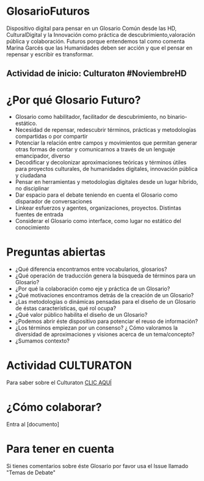 # GlosarioFuturos
Dispositivo digital para pensar en un Glosario Común desde las HD, CulturalDigital y la Innovación como práctica de descubrimiento,valoración pública y colaboración. 
Futuros porque entendemos tal como comenta Marina Garcés que las Humanidades deben ser acción y que el pensar en repensar y escribir es transformar.

Actividad de inicio: Culturaton #NoviembreHD
--------------------------------

# ¿Por qué Glosario Futuro?

* Glosario como habilitador, facilitador de descubrimiento, no binario-estático.
* Necesidad de repensar, redescubrir términos, prácticas y metodologías compartidas o por compartir
* Potenciar la relación entre campos y movimientos que permitan generar otras formas de contar y comunicarnos a través de un lenguaje emancipador, diverso
* Decodificar y decolonizar aproximaciones teóricas y términos útiles para proyectos culturales, de humanidades digitales, innovación pública y ciudadana
* Pensar en herramientas y metodologías digitales desde un lugar híbrido, no disciplinar
* Dar espacio para el debate teniendo en cuenta el Glosario como disparador de conversaciones 
* Linkear esfuerzos y agentes, organizaciones, proyectos. Distintas fuentes de entrada
* Considerar el Glosario como interface, como lugar no estático del conocimiento


# Preguntas abiertas 


* ¿Qué diferencia encontramos entre vocabularios, glosarios?
* ¿Qué operación de traducción genera la búsqueda de términos para un Glosario?
* ¿Por qué la colaboración como eje y práctica de un Glosario?
* ¿Qué motivaciones encontramos detrás de la creación de un Glosario?
* ¿Las metodologías o dinámicas pensadas para el diseño de un Glosario de éstas características, qué rol ocupa?
* ¿Qué valor público habilita el diseño de un Glosario?
* ¿Podemos abrir éste dispositivo para potenciar el reuso de información?
* ¿Los términos empiezan por un consenso? ¿ Cómo valoramos la diversidad de aproximaciones y visiones acerca de un tema/concepto?
* ¿Sumamos contexto?

# Actividad CULTURATON

Para saber sobre el Culturaton [CLIC AQUÍ](https://github.com/virbrussa/GlosarioFuturo/blob/main/Culturaton)

# ¿Cómo colaborar?

Entra al [documento] 


# Para tener en cuenta 

Si tienes comentarios sobre éste Glosario por favor usa el Issue llamado "Temas de Debate"



